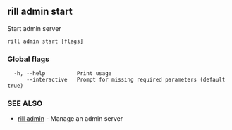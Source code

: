## rill admin start

Start admin server

```
rill admin start [flags]
```

### Global flags

```
  -h, --help          Print usage
      --interactive   Prompt for missing required parameters (default true)
```

### SEE ALSO

* [rill admin](admin.md)	 - Manage an admin server

